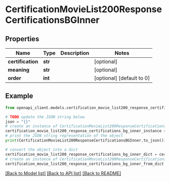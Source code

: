 # CertificationMovieList200ResponseCertificationsBGInner


## Properties

Name | Type | Description | Notes
------------ | ------------- | ------------- | -------------
**certification** | **str** |  | [optional] 
**meaning** | **str** |  | [optional] 
**order** | **int** |  | [optional] [default to 0]

## Example

```python
from openapi_client.models.certification_movie_list200_response_certifications_bg_inner import CertificationMovieList200ResponseCertificationsBGInner

# TODO update the JSON string below
json = "{}"
# create an instance of CertificationMovieList200ResponseCertificationsBGInner from a JSON string
certification_movie_list200_response_certifications_bg_inner_instance = CertificationMovieList200ResponseCertificationsBGInner.from_json(json)
# print the JSON string representation of the object
print(CertificationMovieList200ResponseCertificationsBGInner.to_json())

# convert the object into a dict
certification_movie_list200_response_certifications_bg_inner_dict = certification_movie_list200_response_certifications_bg_inner_instance.to_dict()
# create an instance of CertificationMovieList200ResponseCertificationsBGInner from a dict
certification_movie_list200_response_certifications_bg_inner_from_dict = CertificationMovieList200ResponseCertificationsBGInner.from_dict(certification_movie_list200_response_certifications_bg_inner_dict)
```
[[Back to Model list]](../README.md#documentation-for-models) [[Back to API list]](../README.md#documentation-for-api-endpoints) [[Back to README]](../README.md)


